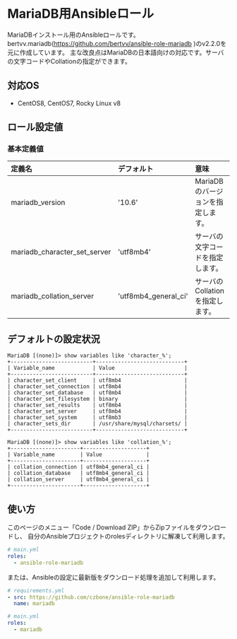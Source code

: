 # MariaDB用Ansibleロール

MariaDBインストール用のAnsibleロールです。
bertvv.mariadb(https://github.com/bertvv/ansible-role-mariadb )のv2.2.0を元に作成しています。
主な改良点はMariaDBの日本語向けの対応です。サーバの文字コードやCollationの指定ができます。

## 対応OS

- CentOS8, CentOS7, Rocky Linux v8

## ロール設定値

### 基本定義値

| 定義名                         | デフォルト         | 意味                                                           |
| :---                           | :---               | :---                                                           |
| mariadb_version             | '10.6'             | MariaDBのバージョンを指定します。                              |
| mariadb_character_set_server | 'utf8mb4'             | サーバの文字コードを指定します。                               |
| mariadb_collation_server     | 'utf8mb4_general_ci'  | サーバのCollationを指定します。                                |

デフォルトの設定状況
-----

```
MariaDB [(none)]> show variables like 'character_%';
+--------------------------+----------------------------+
| Variable_name            | Value                      |
+--------------------------+----------------------------+
| character_set_client     | utf8mb4                    |
| character_set_connection | utf8mb4                    |
| character_set_database   | utf8mb4                    |
| character_set_filesystem | binary                     |
| character_set_results    | utf8mb4                    |
| character_set_server     | utf8mb4                    |
| character_set_system     | utf8mb3                    |
| character_sets_dir       | /usr/share/mysql/charsets/ |
+--------------------------+----------------------------+

MariaDB [(none)]> show variables like 'collation_%';
+----------------------+--------------------+
| Variable_name        | Value              |
+----------------------+--------------------+
| collation_connection | utf8mb4_general_ci |
| collation_database   | utf8mb4_general_ci |
| collation_server     | utf8mb4_general_ci |
+----------------------+--------------------+
```

使い方
------------

このページのメニュー「Code / Download ZIP」からZipファイルをダウンロードし、 自分のAnsibleプロジェクトのrolesディレクトリに解凍して利用します。

```yml
# main.yml
roles:
  - ansible-role-mariadb
```

または、Ansibleの設定に最新版をダウンロード処理を追加して利用します。

```yml
# requirements.yml
- src: https://github.com/czbone/ansible-role-mariadb
  name: mariadb
```

```yml
# main.yml
roles:
  - mariadb
```
